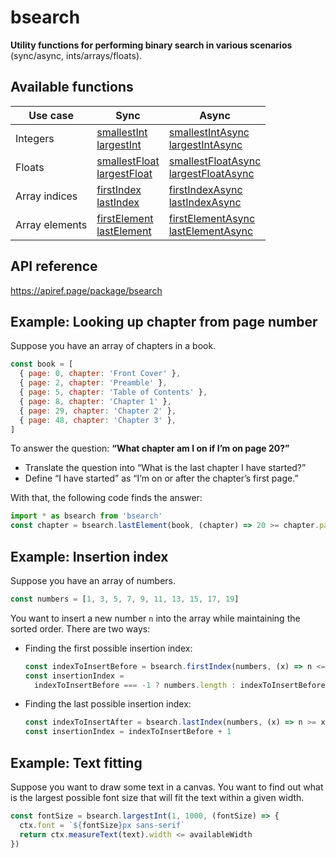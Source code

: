 # bsearch

**Utility functions for performing binary search in various scenarios** (sync/async, ints/arrays/floats).

## Available functions

| Use case       | Sync                                                           | Async                                                                              |
| -------------- | -------------------------------------------------------------- | ---------------------------------------------------------------------------------- |
| Integers       | [smallestInt][smallestint]<br>[largestInt][largestint]         | [smallestIntAsync][smallestintasync]<br>[largestIntAsync][largestintasync]         |
| Floats         | [smallestFloat][smallestfloat]<br>[largestFloat][largestfloat] | [smallestFloatAsync][smallestfloatasync]<br>[largestFloatAsync][largestfloatasync] |
| Array indices  | [firstIndex][firstindex]<br>[lastIndex][lastindex]             | [firstIndexAsync][firstindexasync]<br>[lastIndexAsync][lastindexasync]             |
| Array elements | [firstElement][firstelement]<br>[lastElement][lastelement]     | [firstElementAsync][firstelementasync]<br>[lastElementAsync][lastelementasync]     |

[smallestint]: https://apiref.page/package/bsearch/smallestInt
[largestint]: https://apiref.page/package/bsearch/largestInt
[smallestintasync]: https://apiref.page/package/bsearch/smallestIntAsync
[largestintasync]: https://apiref.page/package/bsearch/largestIntAsync
[smallestfloat]: https://apiref.page/package/bsearch/smallestFloat
[largestfloat]: https://apiref.page/package/bsearch/largestFloat
[smallestfloatasync]: https://apiref.page/package/bsearch/smallestFloatAsync
[largestfloatasync]: https://apiref.page/package/bsearch/largestFloatAsync
[firstindex]: https://apiref.page/package/bsearch/firstIndex
[lastindex]: https://apiref.page/package/bsearch/lastIndex
[firstindexasync]: https://apiref.page/package/bsearch/firstIndexAsync
[lastindexasync]: https://apiref.page/package/bsearch/lastIndexAsync
[firstelement]: https://apiref.page/package/bsearch/firstElement
[lastelement]: https://apiref.page/package/bsearch/lastElement
[firstelementasync]: https://apiref.page/package/bsearch/firstElementAsync
[lastelementasync]: https://apiref.page/package/bsearch/lastElementAsync

## API reference

<https://apiref.page/package/bsearch>

## Example: Looking up chapter from page number

Suppose you have an array of chapters in a book.

```js
const book = [
  { page: 0, chapter: 'Front Cover' },
  { page: 2, chapter: 'Preamble' },
  { page: 5, chapter: 'Table of Contents' },
  { page: 8, chapter: 'Chapter 1' },
  { page: 29, chapter: 'Chapter 2' },
  { page: 48, chapter: 'Chapter 3' },
]
```

To answer the question: **“What chapter am I on if I’m on page 20?”**

- Translate the question into “What is the last chapter I have started?”
- Define “I have started” as “I’m on or after the chapter’s first page.”

With that, the following code finds the answer:

```js
import * as bsearch from 'bsearch'
const chapter = bsearch.lastElement(book, (chapter) => 20 >= chapter.page)
```

## Example: Insertion index

Suppose you have an array of numbers.

```js
const numbers = [1, 3, 5, 7, 9, 11, 13, 15, 17, 19]
```

You want to insert a new number `n` into the array while maintaining the sorted order. There are two ways:

- Finding the first possible insertion index:

  ```js
  const indexToInsertBefore = bsearch.firstIndex(numbers, (x) => n <= x)
  const insertionIndex =
    indexToInsertBefore === -1 ? numbers.length : indexToInsertBefore
  ```

- Finding the last possible insertion index:

  ```js
  const indexToInsertAfter = bsearch.lastIndex(numbers, (x) => n >= x)
  const insertionIndex = indexToInsertBefore + 1
  ```

## Example: Text fitting

Suppose you want to draw some text in a canvas. You want to find out what is the largest possible font size that will fit the text within a given width.

```js
const fontSize = bsearch.largestInt(1, 1000, (fontSize) => {
  ctx.font = `${fontSize}px sans-serif`
  return ctx.measureText(text).width <= availableWidth
})
```
